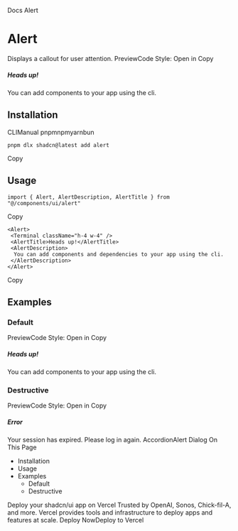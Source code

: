 Docs
Alert
# Alert
Displays a callout for user attention.
PreviewCode
Style: 
Open in Copy
##### Heads up!
You can add components to your app using the cli.
## Installation
CLIManual
pnpmnpmyarnbun
```
pnpm dlx shadcn@latest add alert

```

Copy
## Usage
```
import { Alert, AlertDescription, AlertTitle } from "@/components/ui/alert"
```
Copy
```
<Alert>
 <Terminal className="h-4 w-4" />
 <AlertTitle>Heads up!</AlertTitle>
 <AlertDescription>
  You can add components and dependencies to your app using the cli.
 </AlertDescription>
</Alert>
```
Copy
## Examples
### Default
PreviewCode
Style: 
Open in Copy
##### Heads up!
You can add components to your app using the cli.
### Destructive
PreviewCode
Style: 
Open in Copy
##### Error
Your session has expired. Please log in again.
AccordionAlert Dialog
On This Page
  * Installation
  * Usage
  * Examples
    * Default
    * Destructive


Deploy your shadcn/ui app on Vercel
Trusted by OpenAI, Sonos, Chick-fil-A, and more.
Vercel provides tools and infrastructure to deploy apps and features at scale.
Deploy NowDeploy to Vercel
